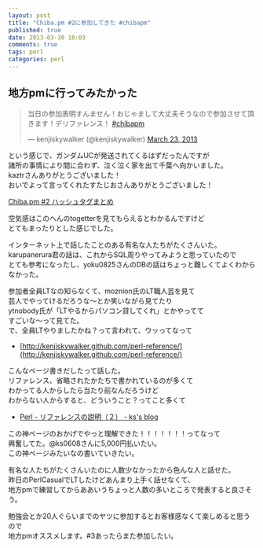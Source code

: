 ```yaml
---
layout: post
title: "Chiba.pm #2に参加してきた #chibapm"
published: true
date: 2013-03-30 10:03
comments: true
tags: perl
categories: perl
---
```


## 地方pmに行ってみたかった  

<blockquote class="twitter-tweet"><p>当日の参加表明すんません！おじゃまして大丈夫そうなので参加させて頂きます！デリファレンス！ <a href="https://twitter.com/search/%23chibapm">#chibapm</a></p>&mdash; kenjiskywalker (@kenjiskywalker) <a href="https://twitter.com/kenjiskywalker/status/315347329702035456">March 23, 2013</a></blockquote>
<script async src="//platform.twitter.com/widgets.js" charset="utf-8"></script>  
  
という感じで、ガンダムUCが発送されてくるはずだったんですが  
諸所の事情により間に合わず、泣く泣く家を出て千葉へ向かいました。  
kaztrさんありがとうございました！  
おいでよって言ってくれたすたじおさんありがとうございました！  
  
[Chiba.pm #2 ハッシュタグまとめ](http://togetter.com/li/477119)  
  
空気感はこのへんのtogetterを見てもらえるとわかるんですけど  
とてもまったりとした感じでした。  
  
インターネット上で話したことのある有名な人たちがたくさんいた。  
karupanerura君の話は、これからSQL周りやってみようと思っていたので  
とても参考になったし、yoku0825さんのDBの話はちょっと難しくてよくわからなかった。
  
参加者全員LTなの知らなくて、moznion氏のLT職人芸を見て  
芸人でやってけるだろうな〜とか笑いながら見てたり  
ytnobody氏が「LTやるからパソコン貸してくれ」とかやってて  
すごいな〜って見てた。  
で、全員LTやりましたかね？って言われて、ウッってなって  

- [http://kenjiskywalker.github.com/perl-reference/](http://kenjiskywalker.github.com/perl-reference/)

こんなページ書きだしたって話した。  
リファレンス、省略されたかたちで書かれているのが多くて  
わかってる人からしたら当たり前なんだろうけど  
わからない人からすると、どういうこと？ってこと多くて  

- [Perl - リファレンスの説明（２） - ks's blog](http://ks0608.hatenablog.com/entry/2012/03/09/210000)

この神ページのおかげでやっと理解できた！！！！！！！ってなって  
興奮してた。@ks0608さんに5,000円払いたい。  
この神ページみたいなの書いていきたい。  
  
有名な人たちがたくさんいたのに人数少なかったから色んな人と話せた。  
昨日のPerlCasualでLTしたけどあんまり上手く話せなくて、  
地方pmで練習してからああいうちょっと人数の多いところで発表すると良さそう。  
  
勉強会とか20人ぐらいまでのヤツに参加するとお客様感なくて楽しめると思うので  
地方pmオススメします。#3あったらまた参加したい。

